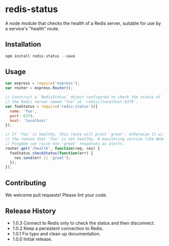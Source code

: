 # redis-status

A node module that checks the health of a Redis server, suitable for use by a
service's "health" route.

## Installation

```js
npm install redis-status --save
```

## Usage

```js
var express = require('express');
var router = express.Router();

// Construct a `RedisStatus` object configured to check the status of
// the Redis server named 'foo' at `redis//localhost:6379`.
var fooStatus = require('redis-status')({
  name: 'foo',
  port: 6379,
  host: 'localhost'
});

// If 'foo' is healthy, this route will print 'great'; otherwise it will print
// the reason that 'foo' is not healthy. A monitoring service like Webmon or
// Pingdom can raise non-'great' responses as alerts.
router.get('/health', function(req, res) {
  fooStatus.checkStatus(function(err) {
    res.send(err || 'great');
  });
});
```

## Contributing

We welcome pull requests! Please lint your code.

## Release History

* 1.0.3 Connect to Redis only to check the status and then disconnect.
* 1.0.2 Keep a persistent connection to Redis.
* 1.0.1 Fix typo and clean up documentation.
* 1.0.0 Initial release.